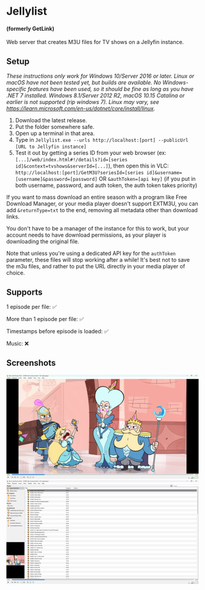 # Jellylist
#### (formerly GetLink)
Web server that creates M3U files for TV shows on a Jellyfin instance.

## Setup
*These instructions only work for Windows 10/Server 2016 or later. Linux or macOS have not been tested yet, but builds are available. No Windows-specific features have been used, so it should be fine as long as you have .NET 7 installed. Windows 8.1/Server 2012 R2, macOS 10.15 Catalina or earlier is not supported (rip windows 7). Linux may vary, see https://learn.microsoft.com/en-us/dotnet/core/install/linux.*
1. Download the latest release.
2. Put the folder somewhere safe.
3. Open up a terminal in that area.
4. Type in `Jellylist.exe --urls http://localhost:[port] --publicUrl [URL to Jellyfin instance]`
5. Test it out by getting a series ID from your web browser (ex: `[...]/web/index.html#!/details?id=[series id]&context=tvshows&serverId=[...]`), then open this in VLC: `http://localhost:[port]/GetM3U?seriesId=[series id]&username=[username]&password=[password]` OR `&authToken=[api key]` (if you put in both username, password, and auth token, the auth token takes priority)

If you want to mass download an entire season with a program like Free Download Manager, or your media player doesn't support EXTM3U, you can add `&returnType=txt` to the end, removing all metadata other than download links.

You don't have to be a manager of the instance for this to work, but your account needs to have download permissions, as your player is downloading the original file.

Note that unless you're using a dedicated API key for the `authToken` parameter, these files will stop working after a while! It's best not to save the m3u files, and rather to put the URL directly in your media player of choice.

## Supports
1 episode per file: ✅

More than 1 episode per file: ✅

Timestamps before episode is loaded: ✅

Music: ❌

## Screenshots
![Screenshot of VLC, playing the first episode of Star vs. the Forces of Evil](Image0.png)
![Screenshot of VLC, showing most of the SvtFoE episodes in a list](Image1.png)
